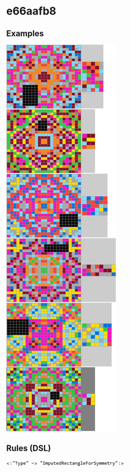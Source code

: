 # e66aafb8

## Examples

![ARC examples for e66aafb8](examples.png?raw=true)

## Rules (DSL)

![DSL rules for e66aafb8](rules.png?raw=true)

